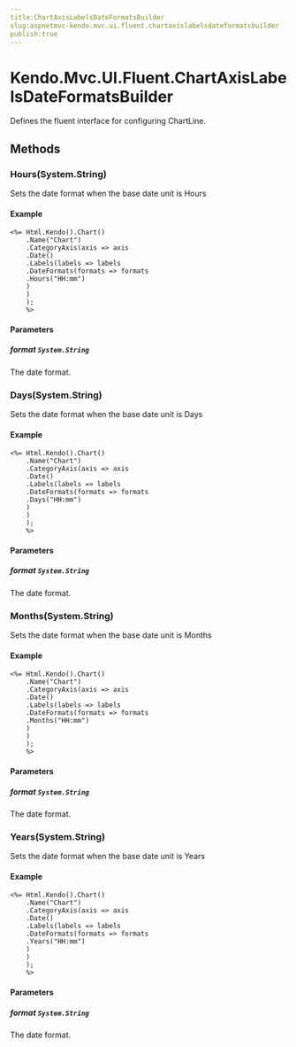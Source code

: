 ```yaml
---
title:ChartAxisLabelsDateFormatsBuilder
slug:aspnetmvc-kendo.mvc.ui.fluent.chartaxislabelsdateformatsbuilder
publish:true
---
```


# Kendo.Mvc.UI.Fluent.ChartAxisLabelsDateFormatsBuilder

Defines the fluent interface for configuring ChartLine.

## Methods

### Hours(System.String)
Sets the date format when the base date unit is Hours

#### Example
    <%= Html.Kendo().Chart()
        .Name("Chart")
        .CategoryAxis(axis => axis
        .Date()
        .Labels(labels => labels
        .DateFormats(formats => formats
        .Hours("HH:mm")
        )
        )
        );
        %>

#### Parameters

##### format `System.String`
The date format.

### Days(System.String)
Sets the date format when the base date unit is Days

#### Example
    <%= Html.Kendo().Chart()
        .Name("Chart")
        .CategoryAxis(axis => axis
        .Date()
        .Labels(labels => labels
        .DateFormats(formats => formats
        .Days("HH:mm")
        )
        )
        );
        %>

#### Parameters

##### format `System.String`
The date format.

### Months(System.String)
Sets the date format when the base date unit is Months

#### Example
    <%= Html.Kendo().Chart()
        .Name("Chart")
        .CategoryAxis(axis => axis
        .Date()
        .Labels(labels => labels
        .DateFormats(formats => formats
        .Months("HH:mm")
        )
        )
        );
        %>

#### Parameters

##### format `System.String`
The date format.

### Years(System.String)
Sets the date format when the base date unit is Years

#### Example
    <%= Html.Kendo().Chart()
        .Name("Chart")
        .CategoryAxis(axis => axis
        .Date()
        .Labels(labels => labels
        .DateFormats(formats => formats
        .Years("HH:mm")
        )
        )
        );
        %>

#### Parameters

##### format `System.String`
The date format.